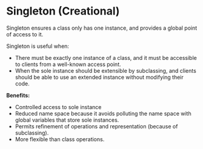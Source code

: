 # Singleton (Creational)

Singleton ensures a class only has one instance, and provides a global point of access to it.

Singleton is useful when:
- There must be exactly one instance of a class, and it must be accessible to clients from a well-known access point.
- When the sole instance should be extensible by subclassing, and clients should be able to use an extended instance without modifying their code.

**Benefits:**
- Controlled access to sole instance
- Reduced name space because it avoids polluting the name space with global variables that store sole instances.
- Permits refinement of operations and representation (because of subclassing).
- More flexible than class operations.
